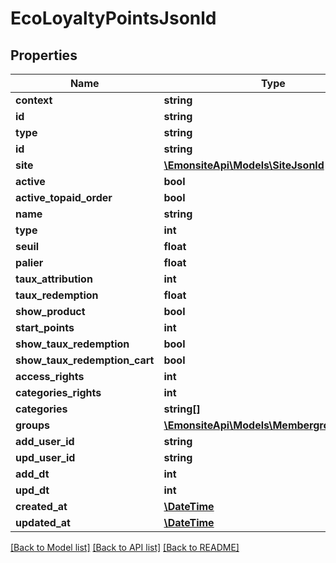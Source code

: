 # EcoLoyaltyPointsJsonld

## Properties
Name | Type | Description | Notes
------------ | ------------- | ------------- | -------------
**context** | **string** |  | [optional] 
**id** | **string** |  | [optional] 
**type** | **string** |  | [optional] 
**id** | **string** |  | [optional] 
**site** | [**\EmonsiteApi\Models\SiteJsonld**](SiteJsonld.md) |  | [optional] 
**active** | **bool** |  | [optional] 
**active_topaid_order** | **bool** |  | [optional] 
**name** | **string** |  | [optional] 
**type** | **int** |  | [optional] 
**seuil** | **float** |  | [optional] 
**palier** | **float** |  | [optional] 
**taux_attribution** | **int** |  | [optional] 
**taux_redemption** | **float** |  | [optional] 
**show_product** | **bool** |  | [optional] 
**start_points** | **int** |  | [optional] 
**show_taux_redemption** | **bool** |  | [optional] 
**show_taux_redemption_cart** | **bool** |  | [optional] 
**access_rights** | **int** |  | [optional] 
**categories_rights** | **int** |  | [optional] 
**categories** | **string[]** |  | [optional] 
**groups** | [**\EmonsiteApi\Models\MembergroupJsonld[]**](MembergroupJsonld.md) |  | [optional] 
**add_user_id** | **string** |  | [optional] 
**upd_user_id** | **string** |  | [optional] 
**add_dt** | **int** |  | [optional] 
**upd_dt** | **int** |  | [optional] 
**created_at** | [**\DateTime**](\DateTime.md) |  | [optional] 
**updated_at** | [**\DateTime**](\DateTime.md) |  | [optional] 

[[Back to Model list]](../../README.md#documentation-for-models) [[Back to API list]](../../README.md#documentation-for-api-endpoints) [[Back to README]](../../README.md)

